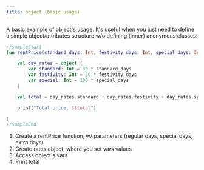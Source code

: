 ```yaml
---
title: object (basic usage)
---
```

    
<div class="sample" markdown="1">

A basic example of object's usage. It's useful when you just need to define a simple object/attributes structure w/o defining (inner) anonymous classes: 
```kotlin
//sampleStart
fun rentPrice(standard_days: Int, festivity_days: Int, special_days: Int): Unit {  //1

    val day_rates = object {                                                       //2
        var standard: Int = 30 * standard_days
        var festivity: Int = 50 * festivity_days
        var special: Int = 100 * special_days
    }

    val total = day_rates.standard + day_rates.festivity + day_rates.special       //3

    print("Total price: $$total")                                                  //4

}
//sampleEnd
```

</div>

1. Create a rentPrice function, w/ parameters (regular days, special days, extra days)
2. Create rates object, where you set vars values
3. Access object's vars
4. Print total

